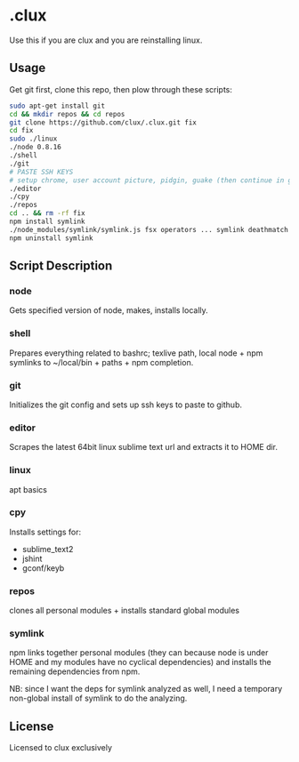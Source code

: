 # .clux
Use this if you are clux and you are reinstalling linux.

## Usage
Get git first, clone this repo, then plow through these scripts:

```bash
sudo apt-get install git
cd && mkdir repos && cd repos
git clone https://github.com/clux/.clux.git fix
cd fix
sudo ./linux
./node 0.8.16
./shell
./git
# PASTE SSH KEYS
# setup chrome, user account picture, pidgin, guake (then continue in guake)
./editor
./cpy
./repos
cd .. && rm -rf fix
npm install symlink
./node_modules/symlink/symlink.js fsx operators ... symlink deathmatch ..
npm uninstall symlink
```

## Script Description
### node
Gets specified version of node, makes, installs locally.

### shell
Prepares everything related to bashrc; texlive path, local node + npm symlinks to ~/local/bin + paths + npm completion.

### git
Initializes the git config and sets up ssh keys to paste to github.

### editor
Scrapes the latest 64bit linux sublime text url and extracts it to HOME dir.

### linux
apt basics

### cpy
Installs settings for:

- sublime_text2
- jshint
- gconf/keyb

### repos
clones all personal modules + installs standard global modules

### symlink
npm links together personal modules (they can because node is under HOME and my modules have no cyclical dependencies) and installs the remaining dependencies from npm.

NB: since I want the deps for symlink analyzed as well, I need a temporary non-global install of symlink to do the analyzing.

## License
Licensed to clux exclusively
